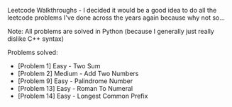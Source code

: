 Leetcode Walkthroughs - I decided it would be a good idea to do all the leetcode problems I've done across the years again because why not so...

Note: All problems are solved in Python (because I generally just really dislike C++ syntax)

Problems solved:

- [Problem 1] Easy - Two Sum
- [Problem 2] Medium - Add Two Numbers
- [Problem 9] Easy - Palindrome Number
- [Problem 13] Easy - Roman To Numeral
- [Problem 14] Easy - Longest Common Prefix
